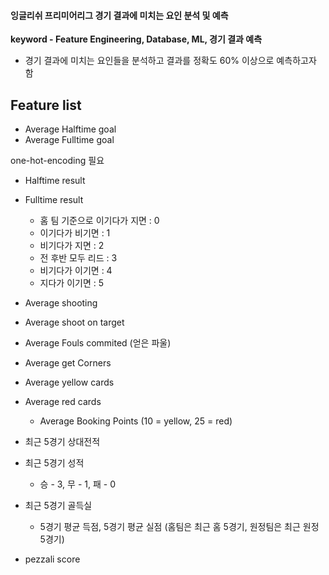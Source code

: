 #### 잉글리쉬 프리미어리그 경기 결과에 미치는 요인 분석 및 예측



**keyword - Feature Engineering, Database, ML, 경기 결과 예측**

- 경기 결과에 미치는 요인들을 분석하고 결과를 정확도 60% 이상으로 예측하고자 함



## Feature list

- Average Halftime goal
- Average Fulltime goal



one-hot-encoding 필요

- Halftime result
- Fulltime result
  - 홈 팀 기준으로 이기다가 지면 : 0 
  - 이기다가 비기면 : 1 
  - 비기다가 지면 : 2
  - 전 후반 모두 리드 : 3
  - 비기다가 이기면 : 4
  - 지다가 이기면 : 5



- Average shooting
- Average shoot on target
- Average Fouls commited (얻은 파울)
- Average get Corners



- Average yellow cards

- Average red cards

  - Average Booking Points (10 = yellow, 25 = red)

  

- 최근 5경기 상대전적

- 최근 5경기 성적

  - 승 - 3, 무 - 1, 패 - 0

  

- 최근 5경기 골득실

  - 5경기 평균 득점, 5경기 평균 실점 (홈팀은 최근 홈 5경기, 원정팀은 최근 원정 5경기)

- pezzali score